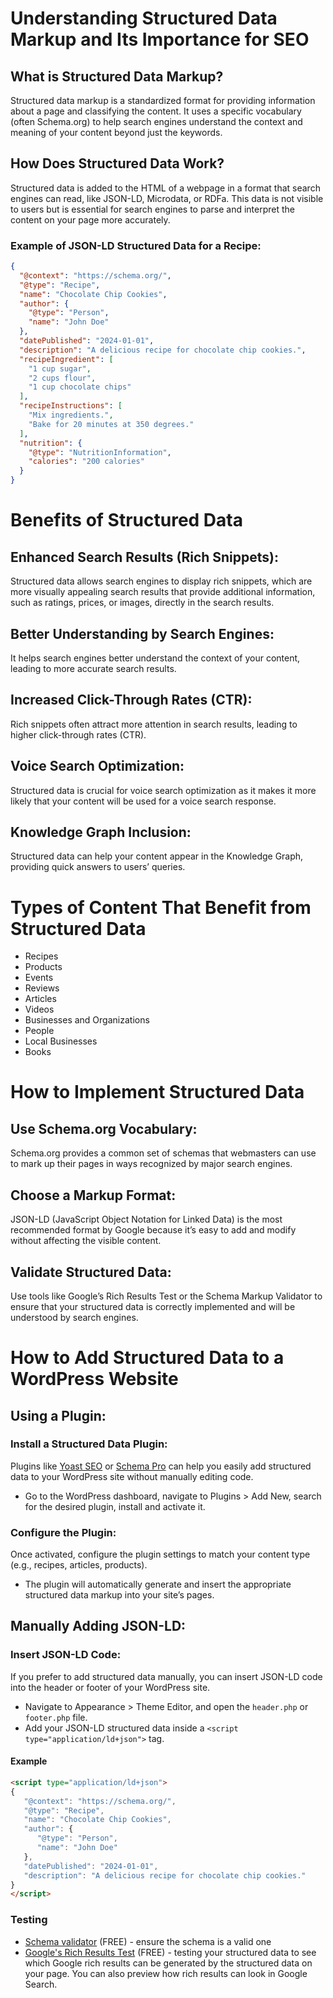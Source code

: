 # Understanding Structured Data Markup and Its Importance for SEO

## What is Structured Data Markup?

Structured data markup is a standardized format for providing information about a page and classifying the content. It uses a specific vocabulary (often Schema.org) to help search engines understand the context and meaning of your content beyond just the keywords.

## How Does Structured Data Work?

Structured data is added to the HTML of a webpage in a format that search engines can read, like JSON-LD, Microdata, or RDFa. This data is not visible to users but is essential for search engines to parse and interpret the content on your page more accurately.

### Example of JSON-LD Structured Data for a Recipe:

```json
{
  "@context": "https://schema.org/",
  "@type": "Recipe",
  "name": "Chocolate Chip Cookies",
  "author": {
    "@type": "Person",
    "name": "John Doe"
  },
  "datePublished": "2024-01-01",
  "description": "A delicious recipe for chocolate chip cookies.",
  "recipeIngredient": [
    "1 cup sugar",
    "2 cups flour",
    "1 cup chocolate chips"
  ],
  "recipeInstructions": [
    "Mix ingredients.",
    "Bake for 20 minutes at 350 degrees."
  ],
  "nutrition": {
    "@type": "NutritionInformation",
    "calories": "200 calories"
  }
}
```

# Benefits of Structured Data

## Enhanced Search Results (Rich Snippets):
Structured data allows search engines to display rich snippets, which are more visually appealing search results that provide additional information, such as ratings, prices, or images, directly in the search results.

## Better Understanding by Search Engines:
It helps search engines better understand the context of your content, leading to more accurate search results.

## Increased Click-Through Rates (CTR):
Rich snippets often attract more attention in search results, leading to higher click-through rates (CTR).

## Voice Search Optimization:
Structured data is crucial for voice search optimization as it makes it more likely that your content will be used for a voice search response.

## Knowledge Graph Inclusion:
Structured data can help your content appear in the Knowledge Graph, providing quick answers to users’ queries.

# Types of Content That Benefit from Structured Data
- Recipes
- Products
- Events
- Reviews
- Articles
- Videos
- Businesses and Organizations
- People
- Local Businesses
- Books

# How to Implement Structured Data

## Use Schema.org Vocabulary:
Schema.org provides a common set of schemas that webmasters can use to mark up their pages in ways recognized by major search engines.

## Choose a Markup Format:
JSON-LD (JavaScript Object Notation for Linked Data) is the most recommended format by Google because it’s easy to add and modify without affecting the visible content.

## Validate Structured Data:
Use tools like Google’s Rich Results Test or the Schema Markup Validator to ensure that your structured data is correctly implemented and will be understood by search engines.

# How to Add Structured Data to a WordPress Website

## Using a Plugin:
### Install a Structured Data Plugin:
Plugins like [Yoast SEO](https://yoast.com/) or [Schema Pro](https://wpschema.com/) can help you easily add structured data to your WordPress site without manually editing code.

- Go to the WordPress dashboard, navigate to Plugins > Add New, search for the desired plugin, install and activate it.

### Configure the Plugin:
Once activated, configure the plugin settings to match your content type (e.g., recipes, articles, products).

- The plugin will automatically generate and insert the appropriate structured data markup into your site’s pages.

## Manually Adding JSON-LD:
### Insert JSON-LD Code:
If you prefer to add structured data manually, you can insert JSON-LD code into the header or footer of your WordPress site.

- Navigate to Appearance > Theme Editor, and open the `header.php` or `footer.php` file.
- Add your JSON-LD structured data inside a `<script type="application/ld+json">` tag.

#### Example

```html
<script type="application/ld+json">
{
   "@context": "https://schema.org/",
   "@type": "Recipe",
   "name": "Chocolate Chip Cookies",
   "author": {
      "@type": "Person",
      "name": "John Doe"
   },
   "datePublished": "2024-01-01",
   "description": "A delicious recipe for chocolate chip cookies."
}
</script>
```

### Testing
- [Schema validator](https://validator.schema.org/) (FREE) - ensure the schema is a valid one 
- [Google's Rich Results Test](https://search.google.com/test/rich-results) (FREE) - testing your structured data to see which Google rich results can be generated by the structured data on your page. You can also preview how rich results can look in Google Search.
